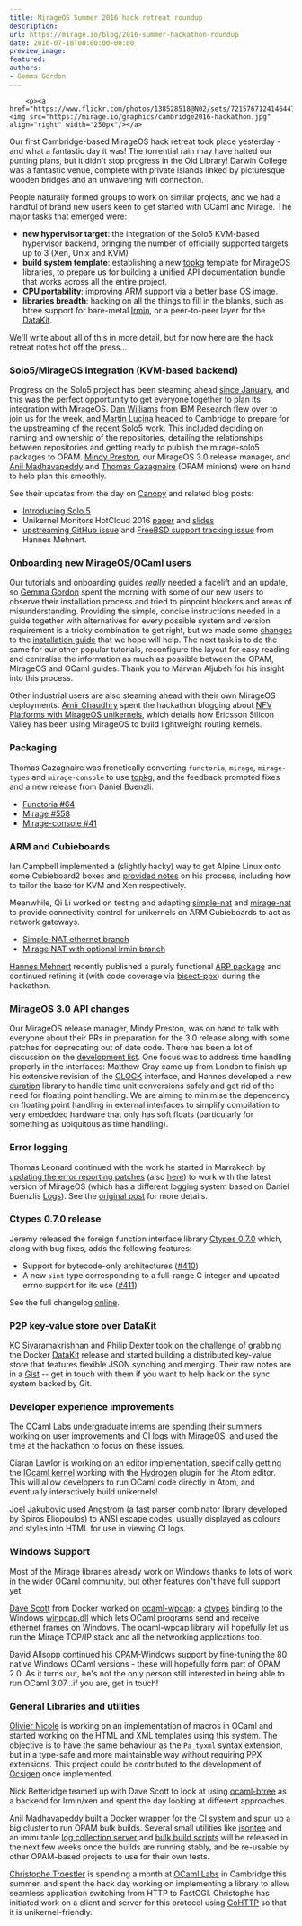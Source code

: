 ```yaml
---
title: MirageOS Summer 2016 hack retreat roundup
description:
url: https://mirage.io/blog/2016-summer-hackathon-roundup
date: 2016-07-18T00:00:00-00:00
preview_image:
featured:
authors:
- Gemma Gordon
---
```



        <p><a href="https://www.flickr.com/photos/138528518@N02/sets/72157671241464475"><img src="https://mirage.io/graphics/cambridge2016-hackathon.jpg" align="right" width="250px"/></a>
Our first Cambridge-based MirageOS hack retreat took place yesterday - and what a fantastic day it was! The torrential rain may have halted our punting plans, but it didn't stop progress in the Old Library! Darwin College was a fantastic venue, complete with private islands linked by picturesque wooden bridges and an unwavering wifi connection.</p>
<p>People naturally formed groups to work on similar projects, and we had a handful of brand new users keen to get started with OCaml and Mirage.  The major tasks that emerged were:</p>
<ul>
<li><strong>new hypervisor target</strong>: the integration of the Solo5 KVM-based hypervisor backend, bringing the number of officially supported targets up to 3 (Xen, Unix and KVM)
</li>
<li><strong>build system template</strong>: establishing a new <a href="https://erratique.ch/software/topkg">topkg</a>  template for MirageOS libraries, to prepare us for building a unified API documentation bundle that works across all the entire project.
</li>
<li><strong>CPU portability</strong>: improving ARM support via a better base OS image.
</li>
<li><strong>libraries breadth</strong>: hacking on all the things to fill in the blanks, such as btree support for bare-metal <a href="https://github.com/mirage/irmin">Irmin</a>, or a peer-to-peer layer for the <a href="https://github.com/docker/datakit">DataKit</a>.
</li>
</ul>
<p>We'll write about all of this in more detail, but for now here are the hack retreat notes hot off the press...</p>
<h3>Solo5/MirageOS integration (KVM-based backend)</h3>
<p>Progress on the Solo5 project has been steaming ahead <a href="https://mirage.io/blog/introducing-solo5">since January</a>, and this was the perfect opportunity to get everyone together to plan its integration with MirageOS. <a href="http://researcher.ibm.com/researcher/view.php?person=us-djwillia">Dan Williams</a> from IBM Research flew over to join us for the week, and <a href="https://github.com/mato">Martin Lucina</a> headed to Cambridge to prepare for the upstreaming of the recent Solo5 work. This included deciding on naming and ownership of the repositories, detailing the relationships between repositories and getting ready to publish the mirage-solo5 packages to OPAM. <a href="http://somerandomidiot.com - [1 Client error: Timeout was reached]">Mindy Preston</a>, our MirageOS 3.0 release manager, and <a href="http://anil.recoil.org - [1 Client error: Server returned nothing (no headers, no data)]">Anil Madhavapeddy</a> and <a href="http://gazagnaire.org - [1 Client error: Timeout was reached]">Thomas Gazagnaire</a> (OPAM minions) were on hand to help plan this smoothly.</p>
<p>See their updates from the day on <a href="http://canopy.mirage.io/Posts/Solo5 - [1 Client error: Timeout was reached]">Canopy</a> and related blog posts:</p>
<ul>
<li><a href="https://mirage.io/blog/introducing-solo5">Introducing Solo 5</a>
</li>
<li>Unikernel Monitors HotCloud 2016 <a href="https://www.usenix.org/system/files/conference/hotcloud16/hotcloud16_williams.pdf">paper</a> and <a href="https://www.usenix.org/sites/default/files/conference/protected-files/hotcloud16_slides_williams.pdf">slides</a>
</li>
<li><a href="https://github.com/Solo5/solo5/issues/36">upstreaming GitHub issue</a> and <a href="https://github.com/Solo5/solo5/issues/61">FreeBSD support tracking issue</a> from Hannes Mehnert.
</li>
</ul>
<h3>Onboarding new MirageOS/OCaml users</h3>
<p>Our tutorials and onboarding guides <em>really</em> needed a facelift and an update, so <a href="https://ocaml.io/w/User:GemmaG - [1 Client error: SSL peer certificate or SSH remote key was not OK]">Gemma Gordon</a> spent the morning with some of our new users to observe their installation process and tried to pinpoint blockers and areas of misunderstanding. Providing the simple, concise instructions needed in a guide together with alternatives for every possible system and version requirement is a tricky combination to get right, but we made some <a href="https://github.com/mirage/mirage-www/pull/468">changes</a> to the <a href="https://mirage.io/docs/install">installation guide</a> that we hope will help. The next task is to do the same for our other popular tutorials, reconfigure the layout for easy reading and centralise the information as much as possible between the OPAM, MirageOS and OCaml guides. Thank you to Marwan Aljubeh for his insight into this process.</p>
<p>Other industrial users are also steaming ahead with their own MirageOS deployments. <a href="http://amirchaudhry.com">Amir Chaudhry</a> spent the hackathon blogging about <a href="http://unikernel.org/blog/2016/unikernel-nfv-platform">NFV Platforms with MirageOS unikernels</a>, which details how Ericsson Silicon Valley has been using MirageOS to build lightweight routing kernels.</p>
<h3>Packaging</h3>
<p>Thomas Gazagnaire was frenetically converting <code>functoria</code>, <code>mirage</code>, <code>mirage-types</code> and <code>mirage-console</code> to use <a href="https://github.com/dbuenzli/topkg">topkg</a>, and the feedback prompted fixes and a new release from Daniel Buenzli.</p>
<ul>
<li><a href="https://github.com/mirage/functoria/pull/64">Functoria #64</a>
</li>
<li><a href="https://github.com/mirage/mirage/pull/558">Mirage #558</a>
</li>
<li><a href="https://github.com/mirage/mirage-console/pull/41">Mirage-console #41</a>
</li>
</ul>
<h3>ARM and Cubieboards</h3>
<p>Ian Campbell implemented a (slightly hacky) way to get Alpine Linux onto some Cubieboard2 boxes and <a href="https://gist.github.com/ijc25/612b8b7975e9461c3584b1402df2cb34 - [404 Not Found]">provided notes</a> on his process, including how to tailor the base for KVM and Xen respectively.</p>
<p>Meanwhile, Qi Li worked on testing and adapting <a href="https://github.com/yomimono/simple-nat">simple-nat</a> and <a href="https://github.com/yomimono/mirage-nat">mirage-nat</a> to provide connectivity control for unikernels on ARM Cubieboards to act as network gateways.</p>
<ul>
<li><a href="https://github.com/yomimono/simple-nat/tree/ethernet-level-no-irmin">Simple-NAT ethernet branch</a>
</li>
<li><a href="https://github.com/yomimono/mirage-nat/tree/depopt_irmin - [404 Not Found]">Mirage NAT with optional Irmin branch</a>
</li>
</ul>
<p><a href="https://www.cl.cam.ac.uk/~hm519/ - [403 Forbidden]">Hannes Mehnert</a> recently published a purely functional <a href="https://github.com/hannesm/arp">ARP package</a> and continued refining it (with code coverage via <a href="https://github.com/aantron/bisect_ppx">bisect-ppx</a>) during the hackathon.</p>
<h3>MirageOS 3.0 API changes</h3>
<p>Our MirageOS release manager, Mindy Preston, was on hand to talk with everyone about their PRs in preparation for the 3.0 release along with some patches for deprecating out of date code.  There has been a lot of discussion on the <a href="https://lists.xenproject.org/archives/html/mirageos-devel/2016-07/msg00000.html">development list</a>.  One focus was to address time handling properly in the interfaces: Matthew Gray came up from London to finish up his extensive revision of the <a href="https://github.com/mirage/mirage/issues/442">CLOCK</a> interface, and Hannes developed a new <a href="https://github.com/hannesm/duration">duration</a> library to handle time unit conversions safely and get rid of the need for floating point handling.  We are aiming to minimise the dependency on floating point handling in external interfaces to simplify compilation to very embedded hardware that only has soft floats (particularly for something as ubiquitous as time handling).</p>
<h3>Error logging</h3>
<p>Thomas Leonard continued with the work he started in Marrakech by <a href="https://github.com/mirage/functoria/pull/55">updating the error reporting patches</a> (also <a href="https://github.com/mirage/mirage-dev/pull/107">here</a>) to work with the latest version of MirageOS (which has a different logging system based on Daniel Buenzlis <a href="http://erratique.ch/software/logs">Logs</a>). See the <a href="http://canopy.mirage.io/Posts/Errors - [1 Client error: Timeout was reached]">original post</a> for more details.</p>
<h3>Ctypes 0.7.0 release</h3>
<p>Jeremy released the foreign function interface library <a href="https://github.com/ocamllabs/ocaml-ctypes/releases/tag/0.7.0">Ctypes 0.7.0</a> which, along with bug fixes, adds the following features:</p>
<ul>
<li>Support for bytecode-only architectures (<a href="https://github.com/ocamllabs/ocaml-ctypes/issues/410">#410</a>)
</li>
<li>A new <code>sint</code> type corresponding to a full-range C integer and updated errno support for its use (<a href="https://github.com/ocamllabs/ocaml-ctypes/issues/411">#411</a>)
</li>
</ul>
<p>See the full changelog <a href="https://github.com/ocamllabs/ocaml-ctypes/blob/master/CHANGES.md">online</a>.</p>
<h3>P2P key-value store over DataKit</h3>
<p>KC Sivaramakrishnan and Philip Dexter took on the challenge of grabbing the Docker <a href="https://github.com/docker/datakit">DataKit</a> release and started building a distributed key-value store that features flexible JSON synching and merging.  Their raw notes are in a <a href="https://gist.github.com/kayceesrk/d3edb2da0aa9a3d40e9e3f838b67bd1a">Gist</a> -- get in touch with them if you want to help hack on the sync system backed by Git.</p>
<h3>Developer experience improvements</h3>
<p>The OCaml Labs undergraduate interns are spending their summers working on user improvements and CI logs with MirageOS, and used the time at the hackathon to focus on these issues.</p>
<p>Ciaran Lawlor is working on an editor implementation, specifically getting the <a href="https://github.com/andrewray/iocaml">IOcaml kernel</a> working with the <a href="https://github.com/nteract/hydrogen">Hydrogen</a> plugin for the Atom editor. This will allow developers to run OCaml code directly in Atom, and eventually interactively build unikernels!</p>
<p>Joel Jakubovic used <a href="https://github.com/inhabitedtype/angstrom">Angstrom</a> (a fast parser combinator library developed by Spiros Eliopoulos) to ANSI escape codes, usually displayed as colours and styles into HTML for use in viewing CI logs.</p>
<h3>Windows Support</h3>
<p>Most of the Mirage libraries already work on Windows thanks to lots of work in the wider OCaml community, but other features don't have full support yet.</p>
<p><a href="http://dave.recoil.org - [1 Client error: SSL connect error]">Dave Scott</a> from Docker worked on <a href="https://github.com/djs55/ocaml-wpcap">ocaml-wpcap</a>: a <a href="https://github.com/ocamllabs/ocaml-ctypes">ctypes</a> binding to the Windows <a href="http://www.winpcap.org">winpcap.dll</a> which lets OCaml programs send and receive ethernet frames on Windows. The ocaml-wpcap library will hopefully let us run the Mirage TCP/IP stack and all the networking applications too.</p>
<p>David Allsopp continued his OPAM-Windows support by fine-tuning the 80 native Windows OCaml versions - these will hopefully form part of OPAM 2.0. As it turns out, he's not the only person still interested in being able to run OCaml 3.07...if you are, get in touch!</p>
<h3>General Libraries and utilities</h3>
<p><a href="https://github.com/OlivierNicole">Olivier Nicole</a> is working on an implementation of macros in OCaml and started working on the
HTML and XML templates using this system. The objective is to have the same
behaviour as the <code>Pa_tyxml</code> syntax extension, but in a type-safe and more
maintainable way without requiring PPX extensions. This project could be
contributed to the development of <a href="http://ocsigen.org">Ocsigen</a> once implemented.</p>
<p>Nick Betteridge teamed up with Dave Scott to look at using
<a href="https://github.com/djs55/ocaml-btree">ocaml-btree</a> as a backend for Irmin/xen
and spent the day looking at different approaches.</p>
<p>Anil Madhavapeddy built a Docker wrapper for the CI system and spun up a big cluster
to run OPAM bulk builds.  Several small utilities like <a href="https://github.com/avsm/jsontee">jsontee</a> and
an immutable <a href="https://github.com/avsm/opam-log-server">log collection server</a> and
<a href="https://github.com/avsm/opam-bulk-builder">bulk build scripts</a> will be released in the
next few weeks once the builds are running stably, and be re-usable by other OPAM-based
projects to use for their own tests.</p>
<p><a href="https://github.com/Chris00">Christophe Troestler</a> is spending a month at
<a href="https://ocaml.io - [1 Client error: SSL peer certificate or SSH remote key was not OK]">OCaml Labs</a> in Cambridge this summer, and spent the hack day
working on implementing a library to allow seamless application switching from
HTTP to FastCGI. Christophe has initiated work on a client and server for this
protocol using <a href="https://github.com/mirage/ocaml-cohttp">CoHTTP</a> so that it is
unikernel-friendly.</p>

      
